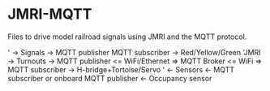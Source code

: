 # JMRI-MQTT
Files to drive model railroad signals using JMRI and the MQTT protocol.

'     -> Signals  -> MQTT publisher                                             MQTT subscriber -> Red/Yellow/Green
'JMRI -> Turnouts -> MQTT publisher  <= WiFi/Ethernet => MQTT Broker <= WiFi => MQTT subscriber -> H-bridge+Tortoise/Servo
'     <- Sensors  <- MQTT subscriber     or onboard                             MQTT publisher  <- Occupancy sensor
